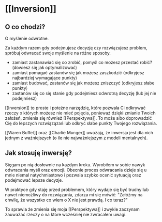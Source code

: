 # [[Inversion]]
## O co chodzi? 
O myślenie odwrotne.

Za każdym razem gdy podejmujesz decyzję czy rozwiązujesz problem, spróbuj odwracać swoje myślenie na różne sposoby.

- zamiast zastanawiać się co zrobić, pomyśl co możesz przestać robić? (dowiesz się jak optymalizować)
- zamiast pomagać zastanów się jak możesz zaszkodzić (odkryjesz najbardziej wymagające punkty)
- zamiast budować, zastanów się jak możesz zniszczyć (odkryjesz słabe punkty)
- zastanów się co się stanie gdy podejmiesz odwrotną decyzję (lub jej nie podejmiesz)

[[Inversion]] to proste i poteżne narzędzię, które pozwala Ci odkrywać rzeczy o których możesz nie mieć pojęcia, ponieważ dzięki zmianie Twoich założeń, zmienia się również [[Perspektywa]]. To może albo doprowadzić Cię do lepszych rozwiązązań lub odkryć słabe punkty Twojego rozwiązania.  

[[Waren Buffet]] oraz [[Charlie Munger]] uważają, że inwersja jest dla nich jednym z ważniejszych (o ile nie najważniejszym z modeli mentalnych).

## Jak stosuję inwersję?
Sięgam po nią dosłownie na każdym kroku. Wyrobiłem w sobie nawyk odwracania myśli oraz emocji. Obecnie proces odwracania dzieje się u mnie niemal natychmiastowo i pozwala szybko ocenić sytuację oraz podejmować lepsze decyzje. 

W praktyce gdy staję przed problemem, który wydaje się być trudny lub nawet niemożliwy do rozwiązania, zdarza mi się mówić: "Załóżmy na chwilę, że wszystko co wiem o X nie jest prawdą. I co teraz?"

To sprawia że zmienia się moja [[Perspektywa]] i zwykle zaczynam zauważać rzeczy o na które wcześniej nie zwracałem uwagi. 

